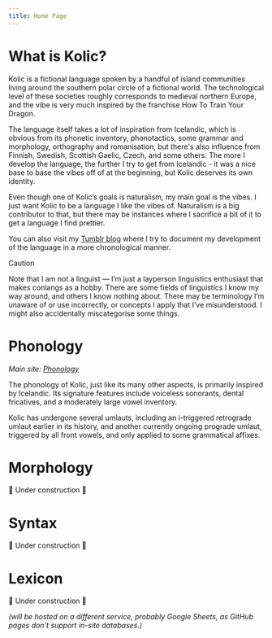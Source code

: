 ```yaml
---
title: Home Page
---
```


# What is Kolic?

Kolic is a fictional language spoken by a handful of island communities living 
around the southern polar circle of a fictional world. The technological level 
of these societies roughly corresponds to medieval northern Europe, and the vibe 
is very much inspired by the franchise How To Train Your Dragon.

The language itself takes a lot of inspiration from Icelandic, which is obvious 
from its phonetic inventory, phonotactics, some grammar and morphology, 
orthography and romanisation, but there's also influence from Finnish, Swedish, 
Scottish Gaelic, Czech, and some others. The more I develop the language, the 
further I try to get from Icelandic - it was a nice base to base the vibes off 
of at the beginning, but Kolic deserves its own identity.

Even though one of Kolic’s goals is naturalism, my main goal is the vibes. I 
just want Kolic to be a language I like the vibes of. Naturalism is a big 
contributor to that, but there may be instances where I sacrifice a bit of it to 
get a language I find prettier.

You can also visit my [Tumblr blog](https://www.tumblr.com/kolic) where I try to
document my development of the language in a more chronological manner.
> [!CAUTION]
> Note that I am not a linguist — I’m just a layperson 
> linguistics enthusiast that makes conlangs as a hobby. There are some fields of 
> linguistics I know my way around, and others I know nothing about. There may be 
> terminology I’m unaware of or use incorrectly, or concepts I apply that I’ve 
> misunderstood. I might also accidentally miscategorise some things. 

# Phonology
_Main site: [Phonology](phonology.md)_

The phonology of Kolic, just like its many other aspects, is primarily inspired 
by Icelandic. Its signature features include voiceless sonorants, dental 
fricatives, and a moderately large vowel inventory. 

Kolic has undergone several umlauts, including an i-triggered retrograde umlaut 
earlier in its history, and another currently ongoing prograde umlaut, triggered 
by all front vowels, and only applied to some grammatical affixes.

# Morphology

🚧 Under construction 🚧

# Syntax

🚧 Under construction 🚧

# Lexicon

🚧 Under construction 🚧

_(will be hosted on a different service, probably Google Sheets, as GitHub 
pages don't support in-site databases.)_
